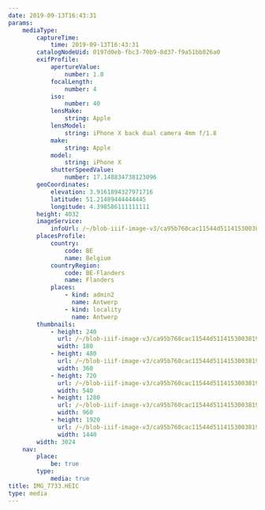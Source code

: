 ```yaml
---
date: 2019-09-13T16:43:31
params:
    mediaType:
        captureTime:
            time: 2019-09-13T16:43:31
        catalogNodeUid: 0197d0eb-fbc3-70b9-8d37-f9a51bb826a0
        exifProfile:
            apertureValue:
                number: 1.8
            focalLength:
                number: 4
            iso:
                number: 40
            lensMake:
                string: Apple
            lensModel:
                string: iPhone X back dual camera 4mm f/1.8
            make:
                string: Apple
            model:
                string: iPhone X
            shutterSpeedValue:
                number: 17.148834738123096
        geoCoordinates:
            elevation: 3.9161894327971716
            latitude: 51.21489444444445
            longitude: 4.398586111111111
        height: 4032
        imageService:
            infoUrl: /~/blob-iiif-image-v3/ca95b760cac11544d51141530038190469b52f32b2443752d9f0dc3ccd1f7d77/info.json
        placesProfile:
            country:
                code: BE
                name: Belgium
            countryRegion:
                code: BE-Flanders
                name: Flanders
            places:
                - kind: admin2
                  name: Antwerp
                - kind: locality
                  name: Antwerp
        thumbnails:
            - height: 240
              url: /~/blob-iiif-image-v3/ca95b760cac11544d51141530038190469b52f32b2443752d9f0dc3ccd1f7d77/full/180%2C240/0/default.jpg
              width: 180
            - height: 480
              url: /~/blob-iiif-image-v3/ca95b760cac11544d51141530038190469b52f32b2443752d9f0dc3ccd1f7d77/full/360%2C480/0/default.jpg
              width: 360
            - height: 720
              url: /~/blob-iiif-image-v3/ca95b760cac11544d51141530038190469b52f32b2443752d9f0dc3ccd1f7d77/full/540%2C720/0/default.jpg
              width: 540
            - height: 1280
              url: /~/blob-iiif-image-v3/ca95b760cac11544d51141530038190469b52f32b2443752d9f0dc3ccd1f7d77/full/960%2C1280/0/default.jpg
              width: 960
            - height: 1920
              url: /~/blob-iiif-image-v3/ca95b760cac11544d51141530038190469b52f32b2443752d9f0dc3ccd1f7d77/full/1440%2C1920/0/default.jpg
              width: 1440
        width: 3024
    nav:
        place:
            be: true
        type:
            media: true
title: IMG_7733.HEIC
type: media
---
```

